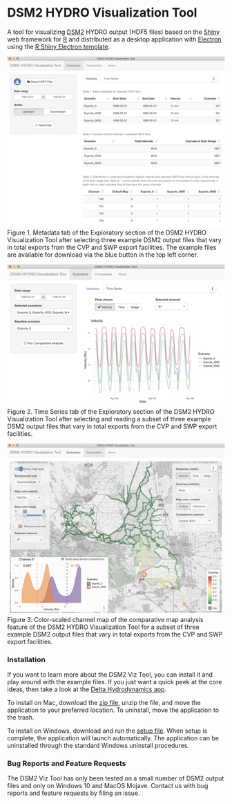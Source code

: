 # DSM2 HYDRO Visualization Tool

A tool for visualizing [DSM2](http://baydeltaoffice.water.ca.gov/modeling/deltamodeling/models/dsm2/dsm2.cfm) HYDRO output (HDF5 files) based on the [Shiny](https://shiny.rstudio.com/) web framework for [R](https://www.r-project.org/) and distributed as a desktop application with [Electron](https://electronjs.org/) using the [R Shiny Electron template](https://github.com/dirkschumacher/r-shiny-electron).

![](docs/Figure1.png)
Figure 1. Metadata tab of the Exploratory section of the DSM2 HYDRO Visualization Tool after selecting three example DSM2 output files that vary in total exports from the CVP and SWP export facilities. The example files are available for download via the blue button in the top left corner.

![](docs/Figure2.png)
Figure 2. Time Series tab of the Exploratory section of the DSM2 HYDRO Visualization Tool after selecting and reading a subset of three example DSM2 output files that vary in total exports from the CVP and SWP export facilities. 

![](docs/Figure3.png)
Figure 3. Color-scaled channel map of the comparative map analysis feature of the DSM2 HYDRO Visualization Tool for a subset of three example DSM2 output files that vary in total exports from the CVP and SWP export facilities.

### Installation

If you want to learn more about the DSM2 Viz Tool, you can install it and play around with the example files. If you just want a quick peek at the core ideas, then take a look at the [Delta Hydrodynamics app](https://fishsciences.shinyapps.io/delta-hydrodynamics/).

To install on Mac, download the [zip file](https://s3-us-west-2.amazonaws.com/datavore/DSM2-Viz-Tool/DSM2-Viz-Tool-darwin-x64-0.2.0.zip), unzip the file, and move the application to your preferred location. To uninstall, move the application to the trash.

To install on Windows, download and run the [setup file](https://s3-us-west-2.amazonaws.com/datavore/DSM2-Viz-Tool/DSM2-Viz-Tool-0.2.0+Setup.exe). When setup is complete, the application will launch automatically. The application can be uninstalled through the standard Windows uninstall procedures.

### Bug Reports and Feature Requests

The DSM2 Viz Tool has only been tested on a small number of DSM2 output files and only on Windows 10 and MacOS Mojave. Contact us with bug reports and feature requests by filing an issue.
